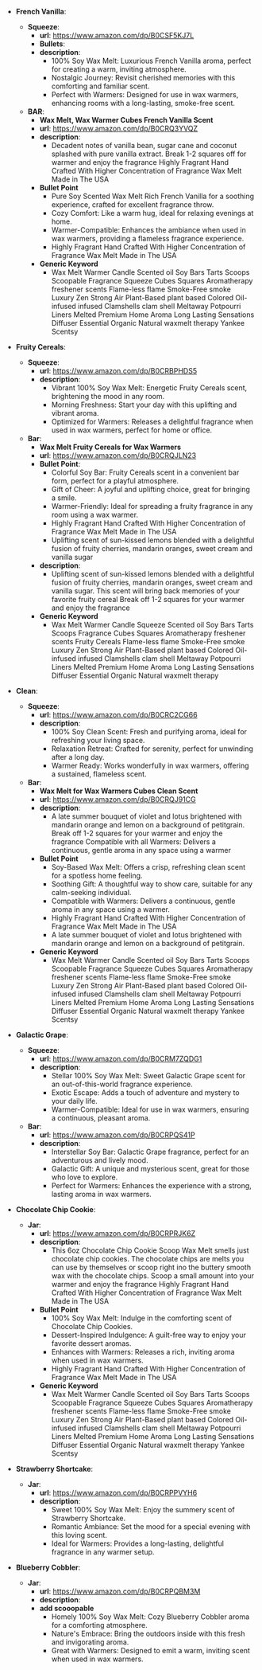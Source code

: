 - **French Vanilla**:
  - **Squeeze**:
    - **url**:
      https://www.amazon.com/dp/B0CSF5KJ7L
    - **Bullets**:  
    - **description**:
      - 100% Soy Wax Melt: Luxurious French Vanilla aroma, perfect for creating a warm, inviting atmosphere.
      - Nostalgic Journey: Revisit cherished memories with this comforting and familiar scent.
      - Perfect with Warmers: Designed for use in wax warmers, enhancing rooms with a long-lasting, smoke-free scent.
  - **BAR**:
    - **Wax Melt, Wax Warmer Cubes French Vanilla Scent**
    - **url**:
      https://www.amazon.com/dp/B0CRQ3YVQZ
    - **description**:
      - Decadent notes of vanilla bean, sugar cane and coconut splashed with pure vanilla extract. Break 1-2 squares off for warmer and enjoy the fragrance
Highly Fragrant Hand Crafted With Higher Concentration of Fragrance Wax Melt Made in The USA
    - **Bullet Point**
      - Pure Soy Scented Wax Melt Rich French Vanilla for a soothing experience, crafted for excellent fragrance throw.
      - Cozy Comfort: Like a warm hug, ideal for relaxing evenings at home.
      - Warmer-Compatible: Enhances the ambiance when used in wax warmers, providing a flameless fragrance experience.
      - Highly Fragrant Hand Crafted With Higher Concentration of Fragrance Wax Melt Made in The USA
    - **Generic Keyword**
      -   Wax Melt Warmer Candle Scented oil Soy Bars Tarts Scoops Scoopable Fragrance Squeeze Cubes Squares Aromatherapy freshener scents Flame-less flame Smoke-Free smoke Luxury Zen Strong Air Plant-Based plant based Colored Oil-infused infused Clamshells clam shell Meltaway Potpourri Liners Melted Premium Home Aroma Long Lasting Sensations Diffuser Essential Organic Natural waxmelt therapy Yankee Scentsy
- **Fruity Cereals**:
  - **Squeeze**:
    - **url**:
      https://www.amazon.com/dp/B0CRBPHDS5
    - **description**:
      - Vibrant 100% Soy Wax Melt: Energetic Fruity Cereals scent, brightening the mood in any room.
      - Morning Freshness: Start your day with this uplifting and vibrant aroma.
      - Optimized for Warmers: Releases a delightful fragrance when used in wax warmers, perfect for home or office.
  - **Bar**:
    - **Wax Melt Fruity Cereals for Wax Warmers**
    - **url**:
      https://www.amazon.com/dp/B0CRQJLN23
    - **Bullet Point**:
      - Colorful Soy Bar: Fruity Cereals scent in a convenient bar form, perfect for a playful atmosphere.
      - Gift of Cheer: A joyful and uplifting choice, great for bringing a smile.
      - Warmer-Friendly: Ideal for spreading a fruity fragrance in any room using a wax warmer.
      - Highly Fragrant  Hand Crafted With Higher Concentration of Fragrance Wax Melt Made in The USA
      - Uplifting scent of sun-kissed lemons blended with a delightful fusion of fruity cherries, mandarin oranges, sweet cream and vanilla sugar
    - **description**:
      - Uplifting scent of sun-kissed lemons blended with a delightful fusion of fruity cherries, mandarin oranges, sweet cream and vanilla sugar. This scent will bring back memories of your favorite fruity cereal Break off 1-2 squares for your warmer and enjoy the fragrance
    - **Generic Keyword**
      - Wax Melt Warmer Candle Squeeze Scented oil Soy Bars Tarts Scoops Fragrance Cubes Squares Aromatherapy freshener scents Fruity Cereals Flame-less flame Smoke-Free smoke Luxury Zen Strong Air Plant-Based plant based Colored Oil-infused infused Clamshells clam shell Meltaway Potpourri Liners Melted Premium Home Aroma Long Lasting Sensations Diffuser Essential Organic Natural waxmelt therapy
- **Clean**:
  - **Squeeze**:
    - **url**:
      https://www.amazon.com/dp/B0CRC2CG66
    - **description**:
      - 100% Soy Clean Scent: Fresh and purifying aroma, ideal for refreshing your living space.
      - Relaxation Retreat: Crafted for serenity, perfect for unwinding after a long day.
      - Warmer Ready: Works wonderfully in wax warmers, offering a sustained, flameless scent.
  - **Bar**:
    - **Wax Melt for Wax Warmers Cubes Clean Scent**
    - **url**:
      https://www.amazon.com/dp/B0CRQJ91CG
    - **description**:
      - A late summer bouquet of violet and lotus brightened with mandarin orange and lemon on a background of petitgrain. Break off 1-2 squares for your warmer and enjoy the fragrance
Compatible with all Warmers: Delivers a continuous, gentle aroma in any space using a warmer
    - **Bullet Point**
      - Soy-Based Wax Melt: Offers a crisp, refreshing clean scent for a spotless home feeling.
      - Soothing Gift: A thoughtful way to show care, suitable for any calm-seeking individual.
      - Compatible with Warmers: Delivers a continuous, gentle aroma in any space using a warmer.
      - Highly Fragrant  Hand Crafted With Higher Concentration of Fragrance Wax Melt Made in The USA
      - A late summer bouquet of violet and lotus brightened with mandarin orange and lemon on a background of petitgrain.
    - **Generic Keyword**
      - Wax Melt Warmer Candle Scented oil Soy Bars Tarts Scoops Scoopable  Fragrance Squeeze Cubes Squares Aromatherapy freshener scents Flame-less flame Smoke-Free smoke Luxury Zen Strong Air Plant-Based plant based Colored Oil-infused infused Clamshells clam shell Meltaway Potpourri Liners Melted Premium Home Aroma Long Lasting Sensations Diffuser Essential Organic Natural waxmelt therapy Yankee Scentsy
- **Galactic Grape**:
  - **Squeeze**:
    - **url**:
      https://www.amazon.com/dp/B0CRM7ZQDG1
    - **description**:
      - Stellar 100% Soy Wax Melt: Sweet Galactic Grape scent for an out-of-this-world fragrance experience.
      - Exotic Escape: Adds a touch of adventure and mystery to your daily life.
      - Warmer-Compatible: Ideal for use in wax warmers, ensuring a continuous, pleasant aroma.
  - **Bar**:
    - **url**:
      https://www.amazon.com/dp/B0CRPQS41P
    - **description**:
      - Interstellar Soy Bar: Galactic Grape fragrance, perfect for an adventurous and lively mood.
      - Galactic Gift: A unique and mysterious scent, great for those who love to explore.
      - Perfect for Warmers: Enhances the experience with a strong, lasting aroma in wax warmers.
- **Chocolate Chip Cookie**:
  - **Jar**:
    - **url**:
      https://www.amazon.com/dp/B0CRPRJK6Z
    - **description**:
      - This 6oz Chocolate Chip Cookie Scoop Wax Melt smells just chocolate chip cookies. The chocolate chips are melts you can use by themselves or scoop right ino the buttery smooth wax with the chocolate chips. Scoop a small amount into your warmer and enjoy the fragrance
Highly Fragrant Hand Crafted With Higher Concentration of Fragrance Wax Melt Made in The USA
    - **Bullet Point**
      - 100% Soy Wax Melt: Indulge in the comforting scent of Chocolate Chip Cookies.
      - Dessert-Inspired Indulgence: A guilt-free way to enjoy your favorite dessert aromas.
      - Enhances with Warmers: Releases a rich, inviting aroma when used in wax warmers.
      - Highly Fragrant Hand Crafted With Higher Concentration of Fragrance Wax Melt Made in The USA
    - **Generic Keyword**
      - Wax Melt Warmer Candle Scented oil Soy Bars Tarts Scoops Scoopable Fragrance Squeeze Cubes Squares Aromatherapy freshener scents Flame-less flame Smoke-Free smoke Luxury Zen Strong Air Plant-Based plant based Colored Oil-infused infused Clamshells clam shell Meltaway Potpourri Liners Melted Premium Home Aroma Long Lasting Sensations Diffuser Essential Organic Natural waxmelt therapy Yankee Scentsy

- **Strawberry Shortcake**:
  - **Jar**:
    - **url**:
      https://www.amazon.com/dp/B0CRPPVYH6
    - **description**:
      - Sweet 100% Soy Wax Melt: Enjoy the summery scent of Strawberry Shortcake.
      - Romantic Ambiance: Set the mood for a special evening with this loving scent.
      - Ideal for Warmers: Provides a long-lasting, delightful fragrance in any warmer setup.
- **Blueberry Cobbler**:
  - **Jar**:
    - **url**:
      https://www.amazon.com/dp/B0CRPQBM3M
    - **description**:
    - **add scooopable**
      - Homely 100% Soy Wax Melt: Cozy Blueberry Cobbler aroma for a comforting atmosphere.
      - Nature's Embrace: Bring the outdoors inside with this fresh and invigorating aroma.
      - Great with Warmers: Designed to emit a warm, inviting scent when used in wax warmers.
